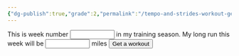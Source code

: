```yaml
---
{"dg-publish":true,"grade":2,"permalink":"/tempo-and-strides-workout-generator/","dgPassFrontmatter":true}
---
```



<form>
<label>
  This is week number
  <input type="number" id="gen-week" style="width: 100px;" />
  in my training season.
</label>
<label>
  My long run this week will be
  <input type="number" id="gen-miles" style="width: 100px;" />
  miles
</label>
<button id="gen-workout">Get a workout</button>
</form>
<ul id="gen-display"></ul>
<script>
const miles = document.getElementById('gen-miles').value;
const week = document.getElementById('gen-week').value;

const button = document.getElementById('gen-workout');
const outputter = document.getElementById('gen-display');

button.onclick = function() {
    const longerInt = Math.round(miles * 0.6);
    const shorterInt = miles - longerInt;
    let speedString = '5 x (90 seconds fast, 3 minutes rest)';
    const workoutarr = [];
    if(week % 2 === 0) {
        workoutarr.push(`${shorterInt} minutes tempo, ${shorterInt / 2} minutes rest`);
        workoutarr.push(`${longerInt} minutes tempo, then straight into:`);
        workoutarr.push('5 x (60 seconds fast, 2 minutes rest)');
    } else {
        workoutarr.push(`${longerInt} minutes tempo, ${longerInt / 2} minutes rest`);
        workoutarr.push(`${shorterInt} minutes tempo, then straight into:`);
        workoutarr.push('5 x (90 seconds fast, 3 minutes rest)');
    }
    outputter.html(`<li>${workoutarr.join('</li><li>')}</li>`);
};
</script>